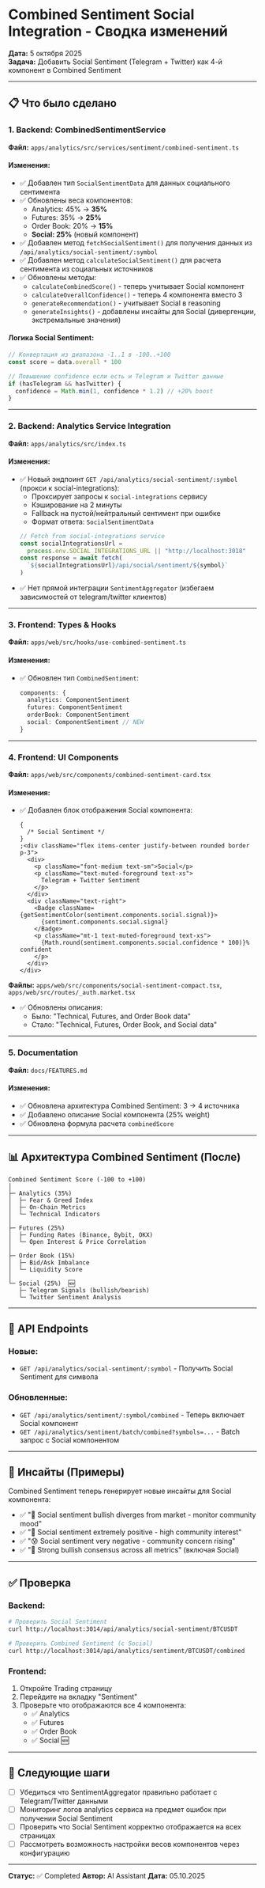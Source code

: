 # Combined Sentiment Social Integration - Сводка изменений

**Дата:** 5 октября 2025  
**Задача:** Добавить Social Sentiment (Telegram + Twitter) как 4-й компонент в Combined Sentiment

---

## 📋 Что было сделано

### 1. Backend: CombinedSentimentService

**Файл:** `apps/analytics/src/services/sentiment/combined-sentiment.ts`

#### Изменения:

- ✅ Добавлен тип `SocialSentimentData` для данных социального сентимента
- ✅ Обновлены веса компонентов:
  - Analytics: 45% → **35%**
  - Futures: 35% → **25%**
  - Order Book: 20% → **15%**
  - **Social: 25%** (новый компонент)
- ✅ Добавлен метод `fetchSocialSentiment()` для получения данных из `/api/analytics/social-sentiment/:symbol`
- ✅ Добавлен метод `calculateSocialSentiment()` для расчета сентимента из социальных источников
- ✅ Обновлены методы:
  - `calculateCombinedScore()` - теперь учитывает Social компонент
  - `calculateOverallConfidence()` - теперь 4 компонента вместо 3
  - `generateRecommendation()` - учитывает Social в reasoning
  - `generateInsights()` - добавлены инсайты для Social (дивергенции, экстремальные значения)

#### Логика Social Sentiment:

```typescript
// Конвертация из диапазона -1..1 в -100..+100
const score = data.overall * 100

// Повышение confidence если есть и Telegram и Twitter данные
if (hasTelegram && hasTwitter) {
  confidence = Math.min(1, confidence * 1.2) // +20% boost
}
```

---

### 2. Backend: Analytics Service Integration

**Файл:** `apps/analytics/src/index.ts`

#### Изменения:

- ✅ Новый эндпоинт `GET /api/analytics/social-sentiment/:symbol` (прокси к social-integrations):
  - Проксирует запросы к `social-integrations` сервису
  - Кэширование на 2 минуты
  - Fallback на пустой/нейтральный сентимент при ошибке
  - Формат ответа: `SocialSentimentData`
  ```typescript
  // Fetch from social-integrations service
  const socialIntegrationsUrl =
    process.env.SOCIAL_INTEGRATIONS_URL || "http://localhost:3018"
  const response = await fetch(
    `${socialIntegrationsUrl}/api/social/sentiment/${symbol}`
  )
  ```
- ✅ Нет прямой интеграции `SentimentAggregator` (избегаем зависимостей от telegram/twitter клиентов)

---

### 3. Frontend: Types & Hooks

**Файл:** `apps/web/src/hooks/use-combined-sentiment.ts`

#### Изменения:

- ✅ Обновлен тип `CombinedSentiment`:
  ```typescript
  components: {
    analytics: ComponentSentiment
    futures: ComponentSentiment
    orderBook: ComponentSentiment
    social: ComponentSentiment // NEW
  }
  ```

---

### 4. Frontend: UI Components

**Файл:** `apps/web/src/components/combined-sentiment-card.tsx`

#### Изменения:

- ✅ Добавлен блок отображения Social компонента:
  ```tsx
  {
    /* Social Sentiment */
  }
  ;<div className="flex items-center justify-between rounded border p-3">
    <div>
      <p className="font-medium text-sm">Social</p>
      <p className="text-muted-foreground text-xs">
        Telegram + Twitter Sentiment
      </p>
    </div>
    <div className="text-right">
      <Badge className={getSentimentColor(sentiment.components.social.signal)}>
        {sentiment.components.social.signal}
      </Badge>
      <p className="mt-1 text-muted-foreground text-xs">
        {Math.round(sentiment.components.social.confidence * 100)}% confident
      </p>
    </div>
  </div>
  ```

**Файлы:** `apps/web/src/components/social-sentiment-compact.tsx`, `apps/web/src/routes/_auth.market.tsx`

- ✅ Обновлены описания:
  - Было: "Technical, Futures, and Order Book data"
  - Стало: "Technical, Futures, Order Book, and Social data"

---

### 5. Documentation

**Файл:** `docs/FEATURES.md`

#### Изменения:

- ✅ Обновлена архитектура Combined Sentiment: 3 → 4 источника
- ✅ Добавлено описание Social компонента (25% weight)
- ✅ Обновлена формула расчета `combinedScore`

---

## 📊 Архитектура Combined Sentiment (После)

```
Combined Sentiment Score (-100 to +100)
│
├─ Analytics (35%)
│  ├─ Fear & Greed Index
│  ├─ On-Chain Metrics
│  └─ Technical Indicators
│
├─ Futures (25%)
│  ├─ Funding Rates (Binance, Bybit, OKX)
│  └─ Open Interest & Price Correlation
│
├─ Order Book (15%)
│  ├─ Bid/Ask Imbalance
│  └─ Liquidity Score
│
└─ Social (25%)  🆕
   ├─ Telegram Signals (bullish/bearish)
   └─ Twitter Sentiment Analysis
```

---

## 🔗 API Endpoints

### Новые:

- `GET /api/analytics/social-sentiment/:symbol` - Получить Social Sentiment для символа

### Обновленные:

- `GET /api/analytics/sentiment/:symbol/combined` - Теперь включает Social компонент
- `GET /api/analytics/sentiment/batch/combined?symbols=...` - Batch запрос с Social компонентом

---

## 🎯 Инсайты (Примеры)

Combined Sentiment теперь генерирует новые инсайты для Social компонента:

- ✅ "💬 Social sentiment bullish diverges from market - monitor community mood"
- ✅ "🚀 Social sentiment extremely positive - high community interest"
- ✅ "😰 Social sentiment very negative - community concern rising"
- ✅ "🎯 Strong bullish consensus across all metrics" (включая Social)

---

## ✅ Проверка

### Backend:

```bash
# Проверить Social Sentiment
curl http://localhost:3014/api/analytics/social-sentiment/BTCUSDT

# Проверить Combined Sentiment (с Social)
curl http://localhost:3014/api/analytics/sentiment/BTCUSDT/combined
```

### Frontend:

1. Откройте Trading страницу
2. Перейдите на вкладку "Sentiment"
3. Проверьте что отображаются все 4 компонента:
   - ✅ Analytics
   - ✅ Futures
   - ✅ Order Book
   - ✅ Social 🆕

---

## 🚀 Следующие шаги

- [ ] Убедиться что SentimentAggregator правильно работает с Telegram/Twitter данными
- [ ] Мониторинг логов analytics сервиса на предмет ошибок при получении Social Sentiment
- [ ] Проверить что Social Sentiment корректно отображается на всех страницах
- [ ] Рассмотреть возможность настройки весов компонентов через конфигурацию

---

**Статус:** ✅ Completed
**Автор:** AI Assistant
**Дата:** 05.10.2025
